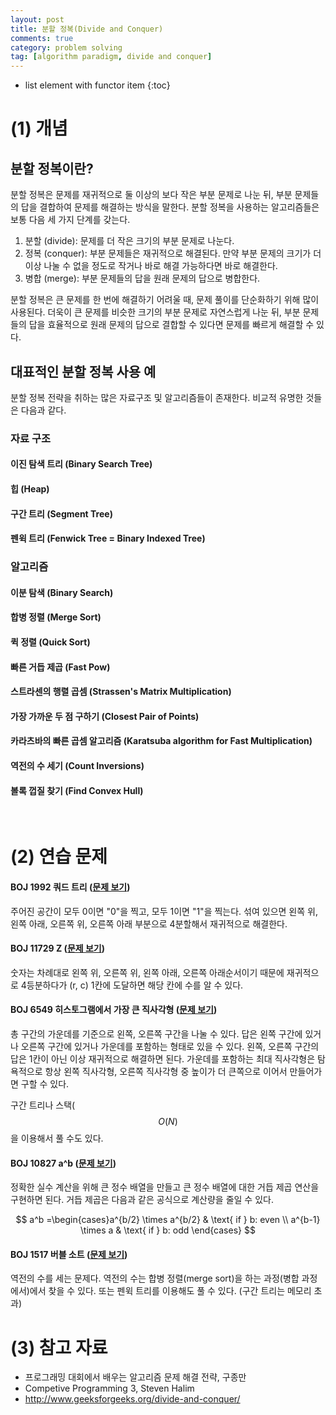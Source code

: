 ```yaml
---
layout: post
title: 분할 정복(Divide and Conquer)
comments: true
category: problem solving
tag: [algorithm paradigm, divide and conquer]
---
```


* list element with functor item
{:toc}
# (1) 개념



## 분할 정복이란?

분할 정복은 문제를 재귀적으로 둘 이상의 보다 작은 부분 문제로 나눈 뒤, 부분 문제들의 답을 결합하여 문제를 해결하는 방식을 말한다. 분할 정복을 사용하는 알고리즘들은 보통 다음 세 가지 단계를 갖는다.

1. 분할 (divide): 문제를 더 작은 크기의 부분 문제로 나눈다.
2. 정복 (conquer): 부분 문제들은 재귀적으로 해결된다. 만약 부분 문제의 크기가 더 이상 나눌 수 없을 정도로 작거나 바로 해결 가능하다면 바로 해결한다.
3. 병합 (merge): 부분 문제들의 답을 원래 문제의 답으로 병합한다.

분할 정복은 큰 문제를 한 번에 해결하기 어려울 때, 문제 풀이를 단순화하기 위해 많이 사용된다. 더욱이 큰 문제를 비슷한 크기의 부분 문제로 자연스럽게 나눈 뒤, 부분 문제들의 답을 효율적으로 원래 문제의 답으로 결합할 수 있다면 문제를 빠르게 해결할 수 있다.



## 대표적인 분할 정복 사용 예

분할 정복 전략을 취하는 많은 자료구조 및 알고리즘들이 존재한다. 비교적 유명한 것들은 다음과 같다.

### 자료 구조

#### 이진 탐색 트리 (Binary Search Tree)

#### 힙 (Heap)

#### 구간 트리 (Segment Tree)
#### 펜윅 트리 (Fenwick Tree = Binary Indexed Tree)

### 알고리즘

#### 이분 탐색 (Binary Search)
#### 합병 정렬 (Merge Sort)
#### 퀵 정렬 (Quick Sort)
#### 빠른 거듭 제곱 (Fast Pow)
#### 스트라센의 행렬 곱셈 (Strassen's Matrix Multiplication)
#### 가장 가까운 두 점 구하기 (Closest Pair of Points)
#### 카라츠바의 빠른 곱셈 알고리즘 (Karatsuba algorithm for Fast Multiplication)
#### 역전의 수 세기 (Count Inversions)
#### 볼록 껍질 찾기 (Find Convex Hull)

<br>

# (2) 연습 문제

#### BOJ 1992 쿼드 트리 ([문제 보기](https://www.acmicpc.net/problem/1992))

주어진 공간이 모두 0이면 "0"을 찍고, 모두 1이면 "1"을 찍는다. 섞여 있으면 왼쪽 위, 왼쪽 아래, 오른쪽 위, 오른쪽 아래 부분으로 4분할해서 재귀적으로 해결한다. 

#### BOJ 11729 Z ([문제 보기](https://www.acmicpc.net/problem/11729))

숫자는 차례대로 왼쪽 위, 오른쪽 위, 왼쪽 아래, 오른쪽 아래순서이기 때문에 재귀적으로 4등분하다가 (r, c) 1칸에 도달하면 해당 칸에 수를 알 수 있다.

#### BOJ 6549 히스토그램에서 가장 큰 직사각형 ([문제 보기](https://www.acmicpc.net/problem/6549))

총 구간의 가운데를 기준으로 왼쪽, 오른쪽 구간을 나눌 수 있다. 답은 왼쪽 구간에 있거나 오른쪽 구간에 있거나 가운데를 포함하는 형태로 있을 수 있다. 왼쪽, 오른쪽 구간의 답은 1칸이 아닌 이상 재귀적으로 해결하면 된다. 가운데를 포함하는 최대 직사각형은 탐욕적으로 항상 왼쪽 직사각형, 오른쪽 직사각형 중 높이가 더 큰쪽으로 이어서 만들어가면 구할 수 있다.

구간 트리나 스택($$O(N)$$을 이용해서 풀 수도 있다.

#### BOJ 10827 a^b ([문제 보기](https://www.acmicpc.net/problem/10827))

정확한 실수 계산을 위해 큰 정수 배열을 만들고 큰 정수 배열에 대한 거듭 제곱 연산을 구현하면 된다. 거듭 제곱은 다음과 같은 공식으로 계산량을 줄일 수 있다.

$$ a^b =\begin{cases}a^{b/2} \times a^{b/2} & \text{ if } b: even \\ a^{b-1} \times a & \text{ if } b: odd \end{cases} $$ 

#### BOJ 1517 버블 소트 ([문제 보기](https://www.acmicpc.net/problem/1517))

역전의 수를 세는 문제다. 역전의 수는 합병 정렬(merge sort)을 하는 과정(병합 과정에서)에서 찾을 수 있다. 또는 펜윅 트리를 이용해도 풀 수 있다. (구간 트리는 메모리 초과)



# (3) 참고 자료

- 프로그래밍 대회에서 배우는 알고리즘 문제 해결 전략, 구종만
- Competive Programming 3, Steven Halim
- http://www.geeksforgeeks.org/divide-and-conquer/